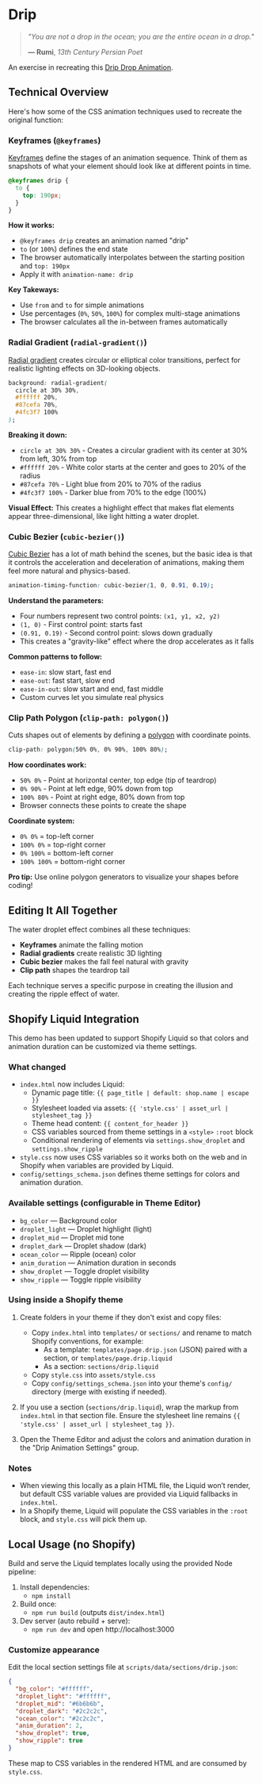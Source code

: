 # Drip

> *"You are not a drop in the ocean; you are the entire ocean in a drop."*
> 
> **— Rumi**, *13th Century Persian Poet*

An exercise in recreating this [Drip Drop Animation](https://codepen.io/abehjat/pen/oXMENv).

## Technical Overview

Here's how some of the CSS animation techniques used to recreate the original function:

### Keyframes (`@keyframes`)

[Keyframes](https://developer.mozilla.org/en-US/docs/Web/CSS/@keyframes) define the stages of an animation sequence. Think of them as snapshots of what your element should look like at different points in time.

```css
@keyframes drip {
  to {
    top: 190px;
  }
}
```

**How it works:**
- `@keyframes drip` creates an animation named "drip"
- `to` (or `100%`) defines the end state
- The browser automatically interpolates between the starting position and `top: 190px`
- Apply it with `animation-name: drip`

**Key Takeways:**
- Use `from` and `to` for simple animations
- Use percentages (`0%`, `50%`, `100%`) for complex multi-stage animations
- The browser calculates all the in-between frames automatically

### Radial Gradient (`radial-gradient()`)

[Radial gradient](https://developer.mozilla.org/en-US/docs/Web/CSS/radial-gradient) creates circular or elliptical color transitions, perfect for realistic lighting effects on 3D-looking objects.

```css
background: radial-gradient(
  circle at 30% 30%,
  #ffffff 20%,
  #87cefa 70%,
  #4fc3f7 100%
);
```

**Breaking it down:**
- `circle at 30% 30%` - Creates a circular gradient with its center at 30% from left, 30% from top
- `#ffffff 20%` - White color starts at the center and goes to 20% of the radius
- `#87cefa 70%` - Light blue from 20% to 70% of the radius
- `#4fc3f7 100%` - Darker blue from 70% to the edge (100%)

**Visual Effect:**
This creates a highlight effect that makes flat elements appear three-dimensional, like light hitting a water droplet.

### Cubic Bezier (`cubic-bezier()`)

[Cubic Bezier](https://developer.mozilla.org/en-US/docs/Web/CSS/easing-function/cubic-bezier) has a lot of math behind the scenes, but the basic idea is that it controls the acceleration and deceleration of animations, making them feel more natural and physics-based.

```css
animation-timing-function: cubic-bezier(1, 0, 0.91, 0.19);
```

**Understand the parameters:**
- Four numbers represent two control points: `(x1, y1, x2, y2)`
- `(1, 0)` - First control point: starts fast
- `(0.91, 0.19)` - Second control point: slows down gradually
- This creates a "gravity-like" effect where the drop accelerates as it falls

**Common patterns to follow:**
- `ease-in`: slow start, fast end
- `ease-out`: fast start, slow end  
- `ease-in-out`: slow start and end, fast middle
- Custom curves let you simulate real physics

### Clip Path Polygon (`clip-path: polygon()`)

Cuts shapes out of elements by defining a [polygon](https://developer.mozilla.org/en-US/docs/Web/CSS/basic-shape/polygon) with coordinate points.

```css
clip-path: polygon(50% 0%, 0% 90%, 100% 80%);
```

**How coordinates work:**
- `50% 0%` - Point at horizontal center, top edge (tip of teardrop)
- `0% 90%` - Point at left edge, 90% down from top
- `100% 80%` - Point at right edge, 80% down from top
- Browser connects these points to create the shape

**Coordinate system:**
- `0% 0%` = top-left corner
- `100% 0%` = top-right corner  
- `0% 100%` = bottom-left corner
- `100% 100%` = bottom-right corner

**Pro tip:** Use online polygon generators to visualize your shapes before coding!

## Editing It All Together

The water droplet effect combines all these techniques:

- **Keyframes** animate the falling motion
- **Radial gradients** create realistic 3D lighting
- **Cubic bezier** makes the fall feel natural with gravity
- **Clip path** shapes the teardrop tail

Each technique serves a specific purpose in creating the illusion and creating the ripple effect of water.

## Shopify Liquid Integration

This demo has been updated to support Shopify Liquid so that colors and animation duration can be customized via theme settings.

### What changed

- `index.html` now includes Liquid:
  - Dynamic page title: `{{ page_title | default: shop.name | escape }}`
  - Stylesheet loaded via assets: `{{ 'style.css' | asset_url | stylesheet_tag }}`
  - Theme head content: `{{ content_for_header }}`
  - CSS variables sourced from theme settings in a `<style>` `:root` block
  - Conditional rendering of elements via `settings.show_droplet` and `settings.show_ripple`
- `style.css` now uses CSS variables so it works both on the web and in Shopify when variables are provided by Liquid.
- `config/settings_schema.json` defines theme settings for colors and animation duration.

### Available settings (configurable in Theme Editor)

- `bg_color` — Background color
- `droplet_light` — Droplet highlight (light)
- `droplet_mid` — Droplet mid tone
- `droplet_dark` — Droplet shadow (dark)
- `ocean_color` — Ripple (ocean) color
- `anim_duration` — Animation duration in seconds
- `show_droplet` — Toggle droplet visibility
- `show_ripple` — Toggle ripple visibility

### Using inside a Shopify theme

1. Create folders in your theme if they don't exist and copy files:
   - Copy `index.html` into `templates/` or `sections/` and rename to match Shopify conventions, for example:
     - As a template: `templates/page.drip.json` (JSON) paired with a section, or `templates/page.drip.liquid`
     - As a section: `sections/drip.liquid`
   - Copy `style.css` into `assets/style.css`
   - Copy `config/settings_schema.json` into your theme's `config/` directory (merge with existing if needed).

2. If you use a section (`sections/drip.liquid`), wrap the markup from `index.html` in that section file. Ensure the stylesheet line remains `{{ 'style.css' | asset_url | stylesheet_tag }}`.

3. Open the Theme Editor and adjust the colors and animation duration in the "Drip Animation Settings" group.

### Notes

- When viewing this locally as a plain HTML file, the Liquid won’t render, but default CSS variable values are provided via Liquid fallbacks in `index.html`.
- In a Shopify theme, Liquid will populate the CSS variables in the `:root` block, and `style.css` will pick them up.

## Local Usage (no Shopify)

Build and serve the Liquid templates locally using the provided Node pipeline:

1. Install dependencies:
   - `npm install`
2. Build once:
   - `npm run build` (outputs `dist/index.html`)
3. Dev server (auto rebuild + serve):
   - `npm run dev` and open http://localhost:3000

### Customize appearance

Edit the local section settings file at `scripts/data/sections/drip.json`:

```json
{
  "bg_color": "#ffffff",
  "droplet_light": "#ffffff",
  "droplet_mid": "#6b6b6b",
  "droplet_dark": "#2c2c2c",
  "ocean_color": "#2c2c2c",
  "anim_duration": 2,
  "show_droplet": true,
  "show_ripple": true
}
```

These map to CSS variables in the rendered HTML and are consumed by `style.css`.